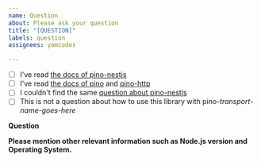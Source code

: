 ```yaml
---
name: Question
about: Please ask your question
title: "[QUESTION]"
labels: question
assignees: yamcodes

---
```


<!-- Please don't delete this template -->

<!-- Please make sure you are using the latest version of pino-nestjs -->

- [ ] I've read [the docs of pino-nestjs](https://github.com/yamcodes/pino-nestjs/blob/master/README.md)
- [ ] I've read [the docs of pino](https://getpino.io/#/) and [pino-http](https://github.com/pinojs/pino-http)
- [ ] I couldn't find the same [question about pino-nestjs](https://github.com/yamcodes/pino-nestjs/issues?q=label%3Aquestion)
- [ ] This is not a question about how to use this library with pino-_transport-name-goes-here_

**Question**



**Please mention other relevant information such as Node.js version and Operating System.**


